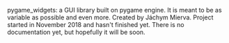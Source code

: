 pygame_widgets: a GUI library built on pygame engine. It is meant to be as variable as possible and even more.
Created by Jáchym Mierva.
Project started in November 2018 and hasn't finished yet.
There is no documentation yet, but hopefully it will be soon.
